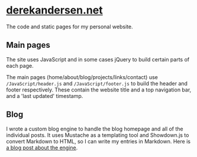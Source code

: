 # [derekandersen.net](https://derekandersen.net)
The code and static pages for my personal website.

## Main pages
The site uses JavaScript and in some cases jQuery to build certain
parts of each page.

The main pages (home/about/blog/projects/links/contact) use `/JavaScript/header.js` and
`/JavaScript/footer.js` to build the header and footer respectively. These
contain the website title and a top navigation bar,
and a 'last updated' timestamp.

## Blog
I wrote a custom blog engine to handle the blog homepage and all of the individual posts. It uses Mustache as a templating tool and Showdown.js to convert Markdown to HTML, so I can write my entries in Markdown. Here is [a blog post about the engine](https://derekandersen.net/blog/new-blog-engine).
